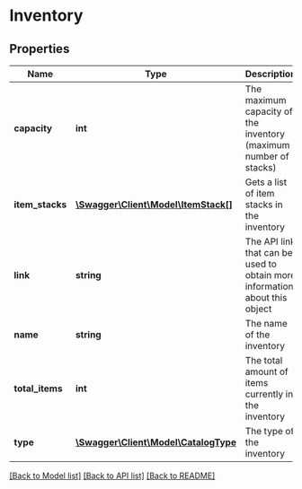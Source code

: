 # Inventory

## Properties
Name | Type | Description | Notes
------------ | ------------- | ------------- | -------------
**capacity** | **int** | The maximum capacity of the inventory (maximum number of stacks) | 
**item_stacks** | [**\Swagger\Client\Model\ItemStack[]**](ItemStack.md) | Gets a list of item stacks in the inventory | 
**link** | **string** | The API link that can be used to obtain more information about this object | 
**name** | **string** | The name of the inventory | 
**total_items** | **int** | The total amount of items currently in the inventory | 
**type** | [**\Swagger\Client\Model\CatalogType**](CatalogType.md) | The type of the inventory | 

[[Back to Model list]](../README.md#documentation-for-models) [[Back to API list]](../README.md#documentation-for-api-endpoints) [[Back to README]](../README.md)


